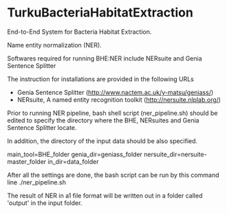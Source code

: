 # TurkuBacteriaHabitatExtraction
End-to-End System for Bacteria Habitat Extraction.

Name entity normalization (NER). 

Softwares required for running BHE:NER include NERsuite and Genia Sentence Splitter 

The instruction for installations are provided in the following URLs
- Genia Sentence Splitter (http://www.nactem.ac.uk/y-matsu/geniass/)
- NERsuite, A named entity recognition toolkit (http://nersuite.nlplab.org/)

Prior to running NER pipeline, bash shell script (ner_pipeline.sh) should be edited to specify the directory where the BHE, NERsuites and Genia Sentence Splitter locate.

In addition, the directory of the input data should be also specified.

main_tool=BHE_folder
genia_dir=geniass_folder
nersuite_dir=nersuite-master_folder
in_dir=data_folder

After all the settings are done, the bash script can be run by this command line
./ner_pipeline.sh

The result of NER in a1 file format will be written out in a folder called 'output' in the input folder. 
